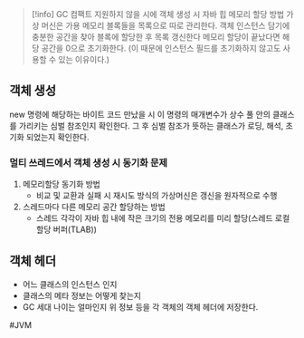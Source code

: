 
> [!info] GC 컴팩트 지원하지 않을 시에 객체 생성 시 자바 힙 메모리 할당 방법
> 가상 머신은 가용 메모리 블록들을 목록으로 따로 관리한다.
> 객체 인스턴스 담기에 충분한 공간을 찾아 블록에 할당한 후 목록 갱신한다
> 메모리 할당이 끝났다면 해당 공간을 0으로 초기화한다.
> (이 때문에 인스턴스 필드를 초기화하지 않고도 사용할 수 있는 이유이다.)



## 객체 생성
new 명령에 해당하는 바이트 코드 만났을 시 이 명령의 매개변수가 상수 풀 안의 클래스를 가리키는 심벌 참조인지 확인한다. 그 후 심벌 참조가 뜻하는 클래스가 로딩, 해석, 초기화 되었는지 확인한다.
### 멀티 쓰레드에서 객체 생성 시 동기화 문제
1. 메모리할당 동기화 방법
	- 비교 및 교환과 실패 시 재시도 방식의 가상머신은 갱신을 원자적으로 수행
2. 스레드마다 다른 메모리 공간 할당하는 방법
	- 스레드 각각이 자바 힙 내에 작은 크기의 전용 메모리를 미리 할당(스레드 로컬 할당 버퍼(TLAB))
## 객체 헤더
- 어느 클래스의 인스턴스 인지
- 클래스의 메타 정보는 어떻게 찾는지
- GC 세대 나이는 얼마인지
위 정보 등을 각 객체의 객체 헤더에 저장한다.

#JVM 
